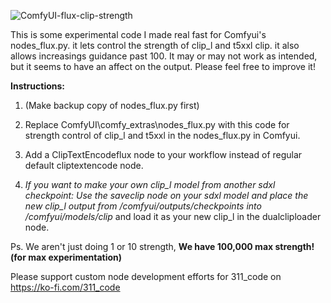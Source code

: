 ![ComfyUI-flux-clip-strength](https://github.com/user-attachments/assets/9309f3a4-201f-4594-8127-0575537112f7)

This is some experimental code I made real fast for Comfyui's nodes_flux.py. it lets control the strength of clip_l and t5xxl clip. it also allows increasings guidance past 100. It may or may not work as intended, but it seems to have an affect on the output. Please feel free to improve it!

**Instructions:** 

1. (Make backup copy of nodes_flux.py first)
2. Replace ComfyUI\comfy_extras\nodes_flux.py with this code for strength control of clip_l and t5xxl in the nodes_flux.py in Comfyui.
3. Add a ClipTextEncodeflux node to your workflow instead of regular default cliptextencode node. 

4. *If you want to make your own clip_l model from another sdxl checkpoint: Use the saveclip node on your sdxl model and place the new clip_l output from /comfyui/outputs/checkpoints into /comfyui/models/clip* and load it as your new clip_l in the dualcliploader node.

Ps. We aren't just doing 1 or 10 strength, **We have 100,000 max strength! (for max experimentation)**

Please support custom node development efforts for 311_code on https://ko-fi.com/311_code
